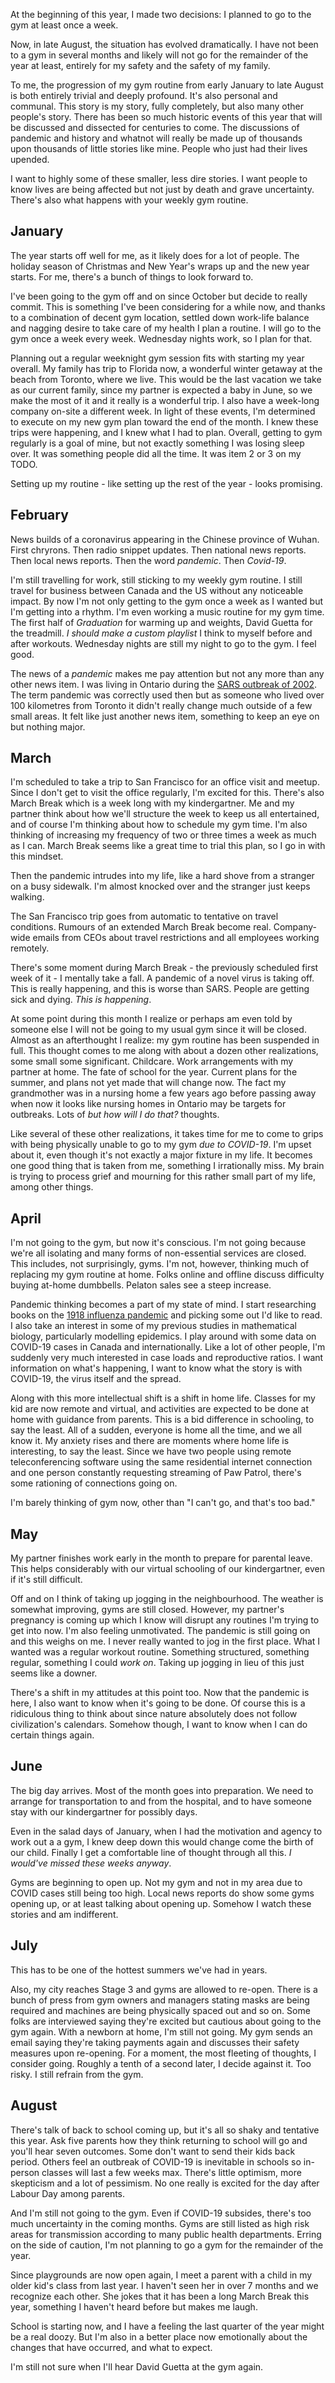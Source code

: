 At the beginning of this year, I made two decisions: I planned to go to the gym at least once a week.

Now, in late August, the situation has evolved dramatically. I have not been to a gym in several months and likely will not go for the remainder of the year at least, entirely for my safety and the safety of my family.

To me, the progression of my gym routine from early January to late August is both entirely trivial and deeply profound. It's also personal and communal. This story is my story, fully completely, but also many other people's story. There has been so much historic events of this year that will be discussed and dissected for centuries to come. The discussions of pandemic and history and whatnot will really be made up of thousands upon thousands of little stories like mine. People who just had their lives upended. 

I want to highly some of these smaller, less dire stories. I want people to know lives are being affected but not just by death and grave uncertainty. There's also what happens with your weekly gym routine.


## January

The year starts off well for me, as it likely does for a lot of people. The holiday season of Christmas and New Year's wraps up and the new year starts. For me, there's a bunch of things to look forward to.

I've been going to the gym off and on since October but decide to really commit. This is something I've been considering for a while now, and thanks to a combination of decent gym location, settled down work-life balance and nagging desire to take care of my health I plan a routine. I will go to the gym once a week every week. Wednesday nights work, so I plan for that.

Planning out a regular weeknight gym session fits with starting my year overall. My family has trip to Florida now, a wonderful winter getaway at the beach from Toronto, where we live. This would be the last vacation we take as our current family, since my partner is expected a baby in June, so we make the most of it and it really is a wonderful trip. I also have a week-long company on-site a different week. In light of these events, I'm determined to execute on my new gym plan toward the end of the month. I knew these trips were happening, and I knew what I had to plan. Overall, getting to gym regularly is a goal of mine, but not exactly something I was losing sleep over. It was something people did all the time. It was item 2 or 3 on my TODO. 

Setting up my routine - like setting up the rest of the year - looks promising. 

## February

News builds of a coronavirus appearing in the Chinese province of Wuhan. First chryrons. Then radio snippet updates. Then national news reports. Then local news reports. Then the word _pandemic_. Then _Covid-19_.

I'm still travelling for work, still sticking to my weekly gym routine. I still travel for business between Canada and the US without any noticeable impact. By now I'm not only getting to the gym once a week as I wanted but I'm getting into a rhythm. I'm even working a music routine for my gym time. The first half of _Graduation_ for warming up and weights, David Guetta for the treadmill. _I should make a custom playlist_ I think to myself before and after workouts. Wednesday nights are still my night to go to the gym. I feel good.

The news of a _pandemic_ makes me pay attention but not any more than any other news item. I was living in Ontario during the [SARS outbreak of 2002](https://en.wikipedia.org/wiki/2002%E2%80%932004_SARS_outbreak#Canada). The term pandemic was correctly used then but as someone who lived over 100 kilometres from Toronto it didn't really change much outside of a few small areas. It felt like just another news item, something to keep an eye on but nothing major.  

## March

I'm scheduled to take a trip to San Francisco for an office visit and meetup. Since I don't get to visit the office regularly, I'm excited for this. There's also March Break which is a week long with my kindergartner. Me and my partner think about how we'll structure the week to keep us all entertained, and of course I'm thinking about how to schedule my gym time. I'm also thinking of increasing my frequency of two or three times a week as much as I can. March Break seems like a great time to trial this plan, so I go in with this mindset. 

Then the pandemic intrudes into my life, like a hard shove from a stranger on a busy sidewalk. I'm almost knocked over and the stranger just keeps walking.

The San Francisco trip goes from automatic to tentative on travel conditions. Rumours of an extended March Break become real. Company-wide emails from CEOs about travel restrictions and all employees working remotely. 

There's some moment during March Break - the previously scheduled first week of it - I mentally take a fall. A pandemic of a novel virus is taking off. This is really happening, and this is worse than SARS. People are getting sick and dying. _This is happening_.

At some point during this month I realize or perhaps am even told by someone else I will not be going to my usual gym since it will be closed. Almost as an afterthought I realize: my gym routine has been suspended in full. This thought comes to me along with about a dozen other realizations, some small some significant. Childcare. Work arrangements with my partner at home. The fate of school for the year. Current plans for the summer, and plans not yet made that will change now. The fact my grandmother was in a nursing home a few years ago before passing away when now it looks like nursing homes in Ontario may be targets for outbreaks. Lots of _but how will I do that?_ thoughts.

Like several of these other realizations, it takes time for me to come to grips with being physically unable to go to my gym _due to COVID-19_. I'm upset about it, even though it's not exactly a major fixture in my life. It becomes one good thing that is taken from me, something I irrationally miss. My brain is trying to process grief and mourning for this rather small part of my life, among other things.

## April

I'm not going to the gym, but now it's conscious. I'm not going because we're all isolating and many forms of non-essential services are closed. This includes, not surprisingly, gyms. I'm not, however, thinking much of replacing my gym routine at home. Folks online and offline discuss difficulty buying at-home dumbbells. Pelaton sales see a steep increase.

Pandemic thinking becomes a part of my state of mind. I start researching books on the [1918 influenza pandemic](https://en.wikipedia.org/wiki/1918_flu_pandemic) and picking some out I'd like to read. I also take an interest in some of my previous studies in mathematical biology, particularly modelling epidemics. I play around with some data on COVID-19 cases in Canada and internationally. Like a lot of other people, I'm suddenly very much interested in case loads and reproductive ratios. I want information on what's happening, I want to know what the story is with COVID-19, the virus itself and the spread.

Along with this more intellectual shift is a shift in home life. Classes for my kid are now remote and virtual, and activities are expected to be done at home with guidance from parents. This is a bid difference in schooling, to say the least. All of a sudden, everyone is home all the time, and we all know it. My anxiety rises and there are moments where home life is interesting, to say the least. Since we have two people using remote teleconferencing software using the same residential internet connection and one person constantly requesting streaming of Paw Patrol, there's some rationing of connections going on. 

I'm barely thinking of gym now, other than "I can't go, and that's too bad."

## May

My partner finishes work early in the month to prepare for parental leave. This helps considerably with our virtual schooling of our kindergartner, even if it's still difficult. 

Off and on I think of taking up jogging in the neighbourhood. The weather is somewhat improving, gyms are still closed. However, my partner's pregnancy is coming up which I know will disrupt any routines I'm trying to get into now. I'm also feeling unmotivated. The pandemic is still going on and this weighs on me. I never really wanted to jog in the first place. What I wanted was a regular workout routine. Something structured, something regular, something I could _work on_. Taking up jogging in lieu of this just seems like a downer.

There's a shift in my attitudes at this point too. Now that the pandemic is here, I also want to know when it's going to be done. Of course this is a ridiculous thing to think about since nature absolutely does not follow civilization's calendars. Somehow though, I want to know when I can do certain things again.

## June

The big day arrives. Most of the month goes into preparation. We need to arrange for transportation to and from the hospital, and to have someone stay with our kindergartner for possibly days.

Even in the salad days of January, when I had the motivation and agency to work out a a gym, I knew deep down this would change come the birth of our child. Finally I get a comfortable line of thought through all this. _I would've missed these weeks anyway_.

Gyms are beginning to open up. Not my gym and not in my area due to COVID cases still being too high. Local news reports do show some gyms opening up, or at least talking about opening up. Somehow I watch these stories and am indifferent. 

## July

This has to be one of the hottest summers we've had in years. 

Also, my city reaches Stage 3 and gyms are allowed to re-open. There is a bunch of press from gym owners and managers stating masks are being required and machines are being physically spaced out and so on. Some folks are interviewed saying they're excited but cautious about going to the gym again. With a newborn at home, I'm still not going. My gym sends an email saying they're taking payments again and discusses their safety measures upon re-opening. For a moment, the most fleeting of thoughts, I consider going. Roughly a tenth of a second later, I decide against it. Too risky. I still refrain from the gym.

## August

There's talk of back to school coming up, but it's all so shaky and tentative this year. Ask five parents how they think returning to school will go and you'll hear seven outcomes. Some don't want to send their kids back period. Others feel an outbreak of COVID-19 is inevitable in schools so in-person classes will last a few weeks max. There's little optimism, more skepticism and a lot of pessimism. No one really is excited for the day after Labour Day among parents. 

And I'm still not going to the gym. Even if COVID-19 subsides, there's too much uncertainty in the coming months. Gyms are still listed as high risk areas for transmission according to many public health departments. Erring on the side of caution, I'm not planning to go a gym for the remainder of the year. 

Since playgrounds are now open again, I meet a parent with a child in my older kid's class from last year. I haven't seen her in over 7 months and we recognize each other. She jokes that it has been a long March Break this year, something I haven't heard before but makes me laugh.

School is starting now, and I have a feeling the last quarter of the year might be a real doozy. But I'm also in a better place now emotionally about the changes that have occurred, and what to expect. 

I'm still not sure when I'll hear David Guetta at the gym again. 

